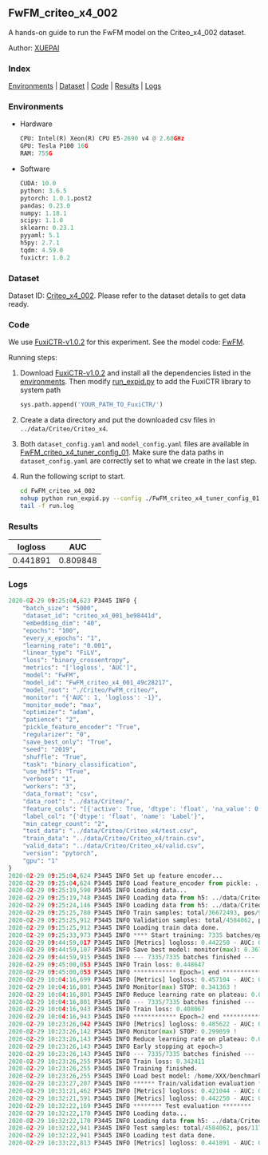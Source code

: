 ## FwFM_criteo_x4_002

A hands-on guide to run the FwFM model on the Criteo_x4_002 dataset.

Author: [XUEPAI](https://github.com/xue-pai)

### Index
[Environments](#Environments) | [Dataset](#Dataset) | [Code](#Code) | [Results](#Results) | [Logs](#Logs)

### Environments
+ Hardware

  ```python
  CPU: Intel(R) Xeon(R) CPU E5-2690 v4 @ 2.60GHz
  GPU: Tesla P100 16G
  RAM: 755G

  ```

+ Software

  ```python
  CUDA: 10.0
  python: 3.6.5
  pytorch: 1.0.1.post2
  pandas: 0.23.0
  numpy: 1.18.1
  scipy: 1.1.0
  sklearn: 0.23.1
  pyyaml: 5.1
  h5py: 2.7.1
  tqdm: 4.59.0
  fuxictr: 1.0.2
  ```

### Dataset
Dataset ID: [Criteo_x4_002](https://github.com/openbenchmark/BARS/blob/master/ctr_prediction/datasets/Criteo/README.md#Criteo_x4_002). Please refer to the dataset details to get data ready.

### Code

We use [FuxiCTR-v1.0.2](https://github.com/xue-pai/FuxiCTR/tree/v1.0.2) for this experiment. See the model code: [FwFM](https://github.com/xue-pai/FuxiCTR/blob/v1.0.2/fuxictr/pytorch/models/FwFM.py).

Running steps:

1. Download [FuxiCTR-v1.0.2](https://github.com/xue-pai/FuxiCTR/archive/refs/tags/v1.0.2.zip) and install all the dependencies listed in the [environments](#environments). Then modify [run_expid.py](./run_expid.py#L5) to add the FuxiCTR library to system path
    
    ```python
    sys.path.append('YOUR_PATH_TO_FuxiCTR/')
    ```

2. Create a data directory and put the downloaded csv files in `../data/Criteo/Criteo_x4`.

3. Both `dataset_config.yaml` and `model_config.yaml` files are available in [FwFM_criteo_x4_tuner_config_01](./FwFM_criteo_x4_tuner_config_01). Make sure the data paths in `dataset_config.yaml` are correctly set to what we create in the last step.

4. Run the following script to start.

    ```bash
    cd FwFM_criteo_x4_002
    nohup python run_expid.py --config ./FwFM_criteo_x4_tuner_config_01 --expid FwFM_criteo_x4_001_fc1f0a5d --gpu 0 > run.log &
    tail -f run.log
    ```

### Results

| logloss | AUC  |
|:--------------------:|:--------------------:|
| 0.441891 | 0.809848  |


### Logs
```python
2020-02-29 09:25:04,623 P3445 INFO {
    "batch_size": "5000",
    "dataset_id": "criteo_x4_001_be98441d",
    "embedding_dim": "40",
    "epochs": "100",
    "every_x_epochs": "1",
    "learning_rate": "0.001",
    "linear_type": "FiLV",
    "loss": "binary_crossentropy",
    "metrics": "['logloss', 'AUC']",
    "model": "FwFM",
    "model_id": "FwFM_criteo_x4_001_49c28217",
    "model_root": "./Criteo/FwFM_criteo/",
    "monitor": "{'AUC': 1, 'logloss': -1}",
    "monitor_mode": "max",
    "optimizer": "adam",
    "patience": "2",
    "pickle_feature_encoder": "True",
    "regularizer": "0",
    "save_best_only": "True",
    "seed": "2019",
    "shuffle": "True",
    "task": "binary_classification",
    "use_hdf5": "True",
    "verbose": "1",
    "workers": "3",
    "data_format": "csv",
    "data_root": "../data/Criteo/",
    "feature_cols": "[{'active': True, 'dtype': 'float', 'na_value': 0, 'name': ['I1', 'I2', 'I3', 'I4', 'I5', 'I6', 'I7', 'I8', 'I9', 'I10', 'I11', 'I12', 'I13'], 'preprocess': 'convert_to_bucket', 'type': 'categorical'}, {'active': True, 'dtype': 'str', 'na_value': '', 'name': ['C1', 'C2', 'C3', 'C4', 'C5', 'C6', 'C7', 'C8', 'C9', 'C10', 'C11', 'C12', 'C13', 'C14', 'C15', 'C16', 'C17', 'C18', 'C19', 'C20', 'C21', 'C22', 'C23', 'C24', 'C25', 'C26'], 'type': 'categorical'}]",
    "label_col": "{'dtype': 'float', 'name': 'Label'}",
    "min_categr_count": "2",
    "test_data": "../data/Criteo/Criteo_x4/test.csv",
    "train_data": "../data/Criteo/Criteo_x4/train.csv",
    "valid_data": "../data/Criteo/Criteo_x4/valid.csv",
    "version": "pytorch",
    "gpu": "1"
}
2020-02-29 09:25:04,624 P3445 INFO Set up feature encoder...
2020-02-29 09:25:04,624 P3445 INFO Load feature_encoder from pickle: ../data/Criteo/criteo_x4_001_be98441d/feature_encoder.pkl
2020-02-29 09:25:19,590 P3445 INFO Loading data...
2020-02-29 09:25:19,748 P3445 INFO Loading data from h5: ../data/Criteo/criteo_x4_001_be98441d/train.h5
2020-02-29 09:25:24,146 P3445 INFO Loading data from h5: ../data/Criteo/criteo_x4_001_be98441d/valid.h5
2020-02-29 09:25:25,780 P3445 INFO Train samples: total/36672493, pos/9396350, neg/27276143, ratio/25.62%
2020-02-29 09:25:25,912 P3445 INFO Validation samples: total/4584062, pos/1174544, neg/3409518, ratio/25.62%
2020-02-29 09:25:25,912 P3445 INFO Loading train data done.
2020-02-29 09:25:33,973 P3445 INFO **** Start training: 7335 batches/epoch ****
2020-02-29 09:44:59,017 P3445 INFO [Metrics] logloss: 0.442250 - AUC: 0.809434
2020-02-29 09:44:59,107 P3445 INFO Save best model: monitor(max): 0.367184
2020-02-29 09:44:59,915 P3445 INFO --- 7335/7335 batches finished ---
2020-02-29 09:45:00,053 P3445 INFO Train loss: 0.448647
2020-02-29 09:45:00,053 P3445 INFO ************ Epoch=1 end ************
2020-02-29 10:04:16,699 P3445 INFO [Metrics] logloss: 0.457104 - AUC: 0.798466
2020-02-29 10:04:16,801 P3445 INFO Monitor(max) STOP: 0.341363 !
2020-02-29 10:04:16,801 P3445 INFO Reduce learning rate on plateau: 0.000100
2020-02-29 10:04:16,801 P3445 INFO --- 7335/7335 batches finished ---
2020-02-29 10:04:16,943 P3445 INFO Train loss: 0.408067
2020-02-29 10:04:16,943 P3445 INFO ************ Epoch=2 end ************
2020-02-29 10:23:26,042 P3445 INFO [Metrics] logloss: 0.485622 - AUC: 0.784681
2020-02-29 10:23:26,142 P3445 INFO Monitor(max) STOP: 0.299059 !
2020-02-29 10:23:26,143 P3445 INFO Reduce learning rate on plateau: 0.000010
2020-02-29 10:23:26,143 P3445 INFO Early stopping at epoch=3
2020-02-29 10:23:26,143 P3445 INFO --- 7335/7335 batches finished ---
2020-02-29 10:23:26,255 P3445 INFO Train loss: 0.342411
2020-02-29 10:23:26,255 P3445 INFO Training finished.
2020-02-29 10:23:26,255 P3445 INFO Load best model: /home/XXX/benchmarks/Criteo/FwFM_criteo/criteo_x4_001_be98441d/FwFM_criteo_x4_001_49c28217_model.ckpt
2020-02-29 10:23:27,207 P3445 INFO ****** Train/validation evaluation ******
2020-02-29 10:31:21,462 P3445 INFO [Metrics] logloss: 0.421044 - AUC: 0.832439
2020-02-29 10:32:21,591 P3445 INFO [Metrics] logloss: 0.442250 - AUC: 0.809434
2020-02-29 10:32:22,169 P3445 INFO ******** Test evaluation ********
2020-02-29 10:32:22,170 P3445 INFO Loading data...
2020-02-29 10:32:22,170 P3445 INFO Loading data from h5: ../data/Criteo/criteo_x4_001_be98441d/test.h5
2020-02-29 10:32:22,941 P3445 INFO Test samples: total/4584062, pos/1174544, neg/3409518, ratio/25.62%
2020-02-29 10:32:22,941 P3445 INFO Loading test data done.
2020-02-29 10:33:22,813 P3445 INFO [Metrics] logloss: 0.441891 - AUC: 0.809848

```
